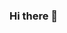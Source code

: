### Hi there 👋

<!--
**omkarm0542/omkarm0542** is a ✨ _special_ ✨ repository because its `README.md` (this file) appears on your GitHub profile.

Here are some ideas to get you started:


- 🔭 I’m currently working on Data Scientist
- 🌱 I’m currently learning Master Data Science
- 👯 I’m looking to collaborate on ...
- 🤔 I’m looking for Team to join and work with them
- 💬 Ask me about ...
- 📫 How to reach me: ...
- 😄 Pronouns: ...
- ⚡ Fun fact: ...
-->
